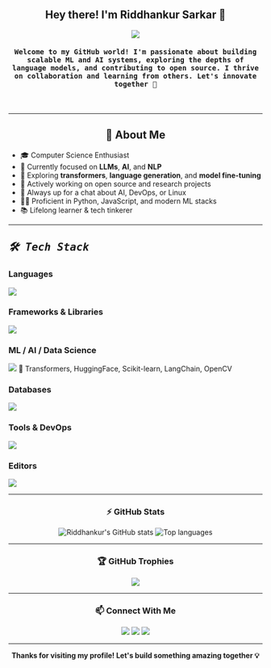 <h2 align="center">Hey there! I'm Riddhankur Sarkar 👋</h2>

<p align="center">
  <a href="https://github.com/DenverCoder1/readme-typing-svg">
    <img src="https://readme-typing-svg.herokuapp.com?lines=AI+NLP+and+LLM+Researcher;Building+Intelligent+Systems;Open+Source+Lover;Tech+is+My+Superpower;Always+Learning+Always+Exploring!&center=true&width=500&height=50">
  </a>
</p>

<h4 align="center">
  <samp>
    Welcome to my GitHub world! I'm passionate about building scalable ML and AI systems, exploring the depths of language models, and contributing to open source. I thrive on collaboration and learning from others. Let's innovate together 🚀
  </samp>
</h4>

<br/>

<!-- Holopin or Badge Section -->
<!-- You can update your own Holopin badge if you have one -->
<!-- <p align="center">
  <a href="https://holopin.io/@yourusername">
    <img src="https://holopin.io/api/user/board?user=yourusername" alt="Holopin">
  </a>
</p> -->

---

<h2 align="center">🧠 About Me</h2>

- 🎓 Computer Science Enthusiast
- 🤖 Currently focused on **LLMs**, **AI**, and **NLP**
- 🔬 Exploring **transformers**, **language generation**, and **model fine-tuning**
- 🔧 Actively working on open source and research projects
- 💬 Always up for a chat about AI, DevOps, or Linux
- 🧑‍💻 Proficient in Python, JavaScript, and modern ML stacks
- 📚 Lifelong learner & tech tinkerer

---

<h2 align="left"><samp><i><b>🛠️ Tech Stack</b></i></samp></h2>

### Languages  
<img src="https://skillicons.dev/icons?i=py,cpp,js,ts,html,css,md" />

### Frameworks & Libraries  
<img src="https://skillicons.dev/icons?i=react,nextjs,nodejs,express,tailwind,redux,fastapi" />

### ML / AI / Data Science  
<img src="https://skillicons.dev/icons?i=tensorflow,pytorch" />  
🧠 Transformers, HuggingFace, Scikit-learn, LangChain, OpenCV

### Databases  
<img src="https://skillicons.dev/icons?i=mongodb,mysql,firebase,sqlite" />

### Tools & DevOps  
<img src="https://skillicons.dev/icons?i=docker,linux,git,github,vercel,netlify" />

### Editors  
<img src="https://skillicons.dev/icons?i=vscode,bash,neovim" />

---

<h3 align="center">⚡ GitHub Stats</h3>

<p align="center">
  <img src="https://github-readme-stats.vercel.app/api?username=RiddhankurSarkar&show_icons=true&theme=tokyonight" alt="Riddhankur's GitHub stats" />
  <img src="https://github-readme-stats.vercel.app/api/top-langs/?username=RiddhankurSarkar&layout=compact&theme=tokyonight" alt="Top languages" />
</p>

---

<h3 align="center">🏆 GitHub Trophies</h3>

<p align="center">
  <img src="https://github-profile-trophy.vercel.app/?username=RiddhankurSarkar&theme=tokyonight&column=4" />
</p>

---

<h3 align="center">📫 Connect With Me</h3>

<p align="center">
  <a href="https://www.linkedin.com/in/riddhankur-sarkar"><img src="https://img.shields.io/badge/LinkedIn-%230077B5.svg?logo=linkedin&logoColor=white" /></a>
  <a href="https://twitter.com/your_handle"><img src="https://img.shields.io/badge/Twitter-%231DA1F2.svg?logo=twitter&logoColor=white" /></a>
  <a href="mailto:riddhankur@example.com"><img src="https://img.shields.io/badge/Email-D14836?logo=gmail&logoColor=white" /></a>
</p>

---

<p align="center"><b>Thanks for visiting my profile! Let's build something amazing together 💡</b></p>
